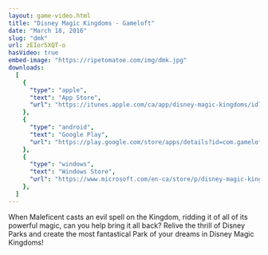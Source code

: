 ```yaml
---
layout: game-video.html
title: "Disney Magic Kingdoms - Gameloft"
date: "March 18, 2016"
slug: "dmk"
url: zEIor5XQT-o
hasVideo: true
embed-image: "https://ripetomatoe.com/img/dmk.jpg"
downloads:
  [
    {
      "type": "apple",
      "text": "App Store",
      "url": "https://itunes.apple.com/ca/app/disney-magic-kingdoms/id731592936?mt=8",
    },
    {
      "type": "android",
      "text": "Google Play",
      "url": "https://play.google.com/store/apps/details?id=com.gameloft.android.ANMP.GloftDYHM&hl=en",
    },
    {
      "type": "windows",
      "text": "Windows Store",
      "url": "https://www.microsoft.com/en-ca/store/p/disney-magic-kingdoms/9nblggh6bng3",
    },
  ]
---
```


<div class="padded-wrapper">
    <!--  DsvEJKTwelc -->
    When Maleficent casts an evil spell on the Kingdom, ridding it of all of its powerful magic, can you help bring it all back? Relive the thrill of Disney Parks and create the most fantastical Park of your dreams in Disney Magic Kingdoms!
</div>
